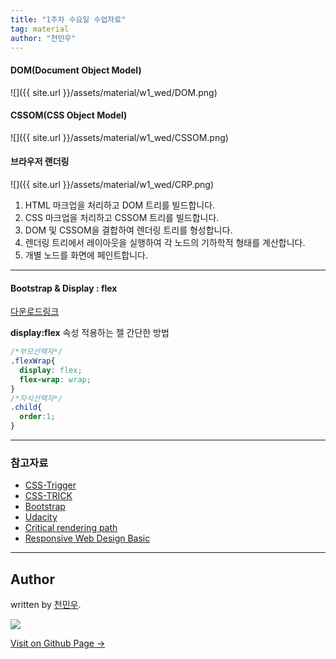 ```yaml
---
title: "1주차 수요일 수업자료"
tag: material
author: "천민우"
---
```

#### DOM(Document Object Model)
![]({{ site.url }}/assets/material/w1_wed/DOM.png)

#### CSSOM(CSS Object Model)
![]({{ site.url }}/assets/material/w1_wed/CSSOM.png)

#### 브라우저 랜더링
![]({{ site.url }}/assets/material/w1_wed/CRP.png)

1. HTML 마크업을 처리하고 DOM 트리를 빌드합니다.
2. CSS 마크업을 처리하고 CSSOM 트리를 빌드합니다.
3. DOM 및 CSSOM을 결합하여 렌더링 트리를 형성합니다.
4. 렌더링 트리에서 레이아웃을 실행하여 각 노드의 기하학적 형태를 계산합니다.
5. 개별 노드를 화면에 페인트합니다.

---

#### Bootstrap & Display : flex

[다운로드링크](https://github.com/likelionkonkuk/w1_web_material)

**display:flex** 속성 적용하는 젤 간단한 방법
```css
/*부모선택자*/
.flexWrap{
  display: flex; 
  flex-wrap: wrap;
}
/*자식선택자*/
.child{
  order:1;
}
```



---

### 참고자료
- [CSS-Trigger](https://csstriggers.com)
- [CSS-TRICK](https://css-tricks.com/snippets/css/a-guide-to-flexbox/)
- [Bootstrap](http://getbootstrap.com/)
- [Udacity](https://www.youtube.com/watch?v=Buz0kFWQWjw)
- [Critical rendering path](https://developers.google.com/web/fundamentals/performance/critical-rendering-path/render-tree-construction)
- [Responsive Web Design Basic](https://developers.google.com/web/fundamentals/design-and-ui/responsive/)


---

## Author

written by [천민우](https://project42da.github.io).

![](https://avatars.githubusercontent.com/project42da?v=2&s=100)

<a href="https://project42da.github.io" target="_blank" class="btn btn-black"><i class="fa fa-github fa-lg"></i> Visit on Github Page &rarr;</a>
